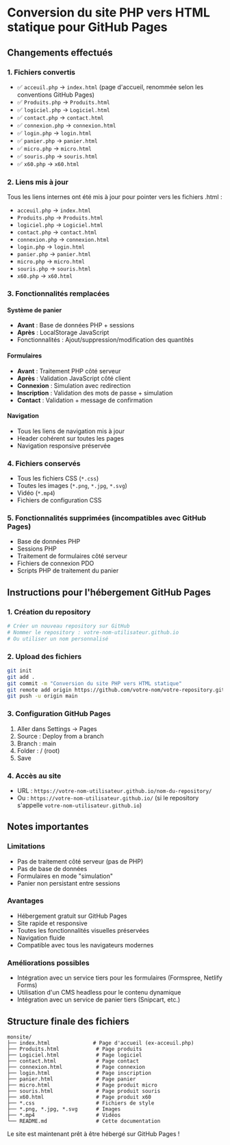# Conversion du site PHP vers HTML statique pour GitHub Pages

## Changements effectués

### 1. Fichiers convertis
- ✅ `acceuil.php` → `index.html` (page d'accueil, renommée selon les conventions GitHub Pages)
- ✅ `Produits.php` → `Produits.html`
- ✅ `logiciel.php` → `Logiciel.html`
- ✅ `contact.php` → `contact.html`
- ✅ `connexion.php` → `connexion.html`
- ✅ `login.php` → `login.html`
- ✅ `panier.php` → `panier.html`
- ✅ `micro.php` → `micro.html`
- ✅ `souris.php` → `souris.html`
- ✅ `x60.php` → `x60.html`

### 2. Liens mis à jour
Tous les liens internes ont été mis à jour pour pointer vers les fichiers .html :
- `acceuil.php` → `index.html`
- `Produits.php` → `Produits.html`
- `logiciel.php` → `Logiciel.html`
- `contact.php` → `contact.html`
- `connexion.php` → `connexion.html`
- `login.php` → `login.html`
- `panier.php` → `panier.html`
- `micro.php` → `micro.html`
- `souris.php` → `souris.html`
- `x60.php` → `x60.html`

### 3. Fonctionnalités remplacées

#### Système de panier
- **Avant** : Base de données PHP + sessions
- **Après** : LocalStorage JavaScript
- Fonctionnalités : Ajout/suppression/modification des quantités

#### Formulaires
- **Avant** : Traitement PHP côté serveur
- **Après** : Validation JavaScript côté client
- **Connexion** : Simulation avec redirection
- **Inscription** : Validation des mots de passe + simulation
- **Contact** : Validation + message de confirmation

#### Navigation
- Tous les liens de navigation mis à jour
- Header cohérent sur toutes les pages
- Navigation responsive préservée

### 4. Fichiers conservés
- Tous les fichiers CSS (`*.css`)
- Toutes les images (`*.png`, `*.jpg`, `*.svg`)
- Vidéo (`*.mp4`)
- Fichiers de configuration CSS

### 5. Fonctionnalités supprimées (incompatibles avec GitHub Pages)
- Base de données PHP
- Sessions PHP
- Traitement de formulaires côté serveur
- Fichiers de connexion PDO
- Scripts PHP de traitement du panier

## Instructions pour l'hébergement GitHub Pages

### 1. Création du repository
```bash
# Créer un nouveau repository sur GitHub
# Nommer le repository : votre-nom-utilisateur.github.io
# Ou utiliser un nom personnalisé
```

### 2. Upload des fichiers
```bash
git init
git add .
git commit -m "Conversion du site PHP vers HTML statique"
git remote add origin https://github.com/votre-nom/votre-repository.git
git push -u origin main
```

### 3. Configuration GitHub Pages
1. Aller dans Settings → Pages
2. Source : Deploy from a branch
3. Branch : main
4. Folder : / (root)
5. Save

### 4. Accès au site
- URL : `https://votre-nom-utilisateur.github.io/nom-du-repository/`
- Ou : `https://votre-nom-utilisateur.github.io/` (si le repository s'appelle `votre-nom-utilisateur.github.io`)

## Notes importantes

### Limitations
- Pas de traitement côté serveur (pas de PHP)
- Pas de base de données
- Formulaires en mode "simulation"
- Panier non persistant entre sessions

### Avantages
- Hébergement gratuit sur GitHub Pages
- Site rapide et responsive
- Toutes les fonctionnalités visuelles préservées
- Navigation fluide
- Compatible avec tous les navigateurs modernes

### Améliorations possibles
- Intégration avec un service tiers pour les formulaires (Formspree, Netlify Forms)
- Utilisation d'un CMS headless pour le contenu dynamique
- Intégration avec un service de panier tiers (Snipcart, etc.)

## Structure finale des fichiers

```
monsite/
├── index.html              # Page d'accueil (ex-acceuil.php)
├── Produits.html            # Page produits
├── Logiciel.html            # Page logiciel
├── contact.html             # Page contact
├── connexion.html           # Page connexion
├── login.html               # Page inscription
├── panier.html              # Page panier
├── micro.html               # Page produit micro
├── souris.html              # Page produit souris
├── x60.html                 # Page produit x60
├── *.css                    # Fichiers de style
├── *.png, *.jpg, *.svg      # Images
├── *.mp4                    # Vidéos
└── README.md                # Cette documentation
```

Le site est maintenant prêt à être hébergé sur GitHub Pages ! 